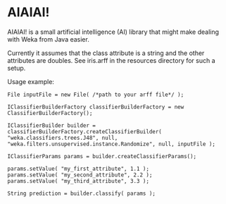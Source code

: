 # AIAIAI!

AIAIAI! is a small artificial intelligence (AI) library that might make dealing with Weka from Java easier.

Currently it assumes that the class attribute is a string and the other attributes are doubles. See iris.arff in the resources directory for such a setup.

Usage example:

```
File inputFile = new File( /*path to your arff file*/ );

IClassifierBuilderFactory classifierBuilderFactory = new ClassifierBuilderFactory();

IClassifierBuilder builder = classifierBuilderFactory.createClassifierBuilder( "weka.classifiers.trees.J48", null, "weka.filters.unsupervised.instance.Randomize", null, inputFile );

IClassifierParams params = builder.createClassifierParams();

params.setValue( "my_first_attribute", 1.1 );
params.setValue( "my_second_attribute", 2.2 );
params.setValue( "my_third_attribute", 3.3 );

String prediction = builder.classify( params );
```
